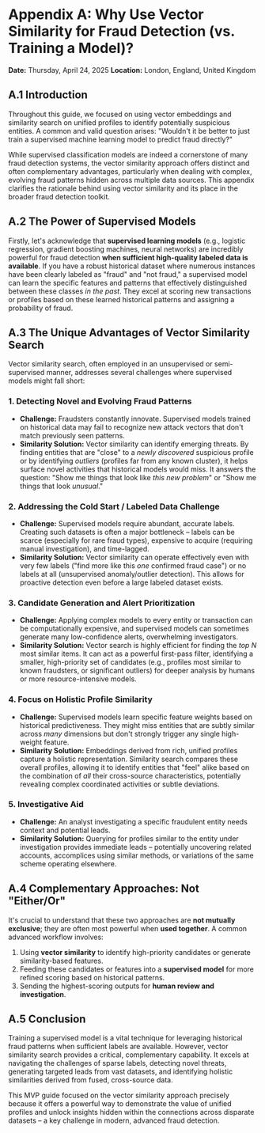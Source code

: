 # Appendix A: Why Use Vector Similarity for Fraud Detection (vs. Training a Model)?

**Date:** Thursday, April 24, 2025
**Location:** London, England, United Kingdom

## A.1 Introduction

Throughout this guide, we focused on using vector embeddings and similarity search on unified profiles to identify potentially suspicious entities. A common and valid question arises: "Wouldn't it be better to just train a supervised machine learning model to predict fraud directly?"

While supervised classification models are indeed a cornerstone of many fraud detection systems, the vector similarity approach offers distinct and often complementary advantages, particularly when dealing with complex, evolving fraud patterns hidden across multiple data sources. This appendix clarifies the rationale behind using vector similarity and its place in the broader fraud detection toolkit.

## A.2 The Power of Supervised Models

Firstly, let's acknowledge that **supervised learning models** (e.g., logistic regression, gradient boosting machines, neural networks) are incredibly powerful for fraud detection **when sufficient high-quality labeled data is available**. If you have a robust historical dataset where numerous instances have been clearly labeled as "fraud" and "not fraud," a supervised model can learn the specific features and patterns that effectively distinguished between these classes *in the past*. They excel at scoring new transactions or profiles based on these learned historical patterns and assigning a probability of fraud.

## A.3 The Unique Advantages of Vector Similarity Search

Vector similarity search, often employed in an unsupervised or semi-supervised manner, addresses several challenges where supervised models might fall short:

### 1. Detecting Novel and Evolving Fraud Patterns

* **Challenge:** Fraudsters constantly innovate. Supervised models trained on historical data may fail to recognize new attack vectors that don't match previously seen patterns.
* **Similarity Solution:** Vector similarity can identify emerging threats. By finding entities that are "close" to a *newly discovered* suspicious profile or by identifying *outliers* (profiles far from any known cluster), it helps surface novel activities that historical models would miss. It answers the question: "Show me things that look like *this new problem*" or "Show me things that look *unusual*."

### 2. Addressing the Cold Start / Labeled Data Challenge

* **Challenge:** Supervised models require abundant, accurate labels. Creating such datasets is often a major bottleneck – labels can be scarce (especially for rare fraud types), expensive to acquire (requiring manual investigation), and time-lagged.
* **Similarity Solution:** Vector similarity can operate effectively even with very few labels ("find more like this *one* confirmed fraud case") or no labels at all (unsupervised anomaly/outlier detection). This allows for proactive detection even before a large labeled dataset exists.

### 3. Candidate Generation and Alert Prioritization

* **Challenge:** Applying complex models to every entity or transaction can be computationally expensive, and supervised models can sometimes generate many low-confidence alerts, overwhelming investigators.
* **Similarity Solution:** Vector search is highly efficient for finding the *top N* most similar items. It can act as a powerful first-pass filter, identifying a smaller, high-priority set of candidates (e.g., profiles most similar to known fraudsters, or significant outliers) for deeper analysis by humans or more resource-intensive models.

### 4. Focus on Holistic Profile Similarity

* **Challenge:** Supervised models learn specific feature weights based on historical predictiveness. They might miss entities that are subtly similar across *many* dimensions but don't strongly trigger any single high-weight feature.
* **Similarity Solution:** Embeddings derived from rich, unified profiles capture a holistic representation. Similarity search compares these overall profiles, allowing it to identify entities that "feel" alike based on the combination of *all* their cross-source characteristics, potentially revealing complex coordinated activities or subtle deviations.

### 5. Investigative Aid

* **Challenge:** An analyst investigating a specific fraudulent entity needs context and potential leads.
* **Similarity Solution:** Querying for profiles similar to the entity under investigation provides immediate leads – potentially uncovering related accounts, accomplices using similar methods, or variations of the same scheme operating elsewhere.

## A.4 Complementary Approaches: Not "Either/Or"

It's crucial to understand that these two approaches are **not mutually exclusive**; they are often most powerful when **used together**. A common advanced workflow involves:

1.  Using **vector similarity** to identify high-priority candidates or generate similarity-based features.
2.  Feeding these candidates or features into a **supervised model** for more refined scoring based on historical patterns.
3.  Sending the highest-scoring outputs for **human review and investigation**.

## A.5 Conclusion

Training a supervised model is a vital technique for leveraging historical fraud patterns when sufficient labels are available. However, vector similarity search provides a critical, complementary capability. It excels at navigating the challenges of sparse labels, detecting novel threats, generating targeted leads from vast datasets, and identifying holistic similarities derived from fused, cross-source data.

This MVP guide focused on the vector similarity approach precisely because it offers a powerful way to demonstrate the value of unified profiles and unlock insights hidden within the connections across disparate datasets – a key challenge in modern, advanced fraud detection.
